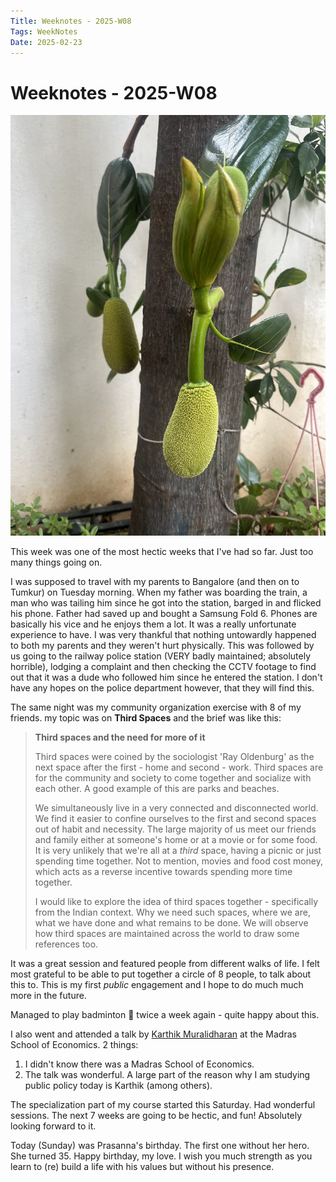 ```yaml
---
Title: Weeknotes - 2025-W08
Tags: WeekNotes
Date: 2025-02-23
---
```


# Weeknotes - 2025-W08

![Cover image for 2025-W08](/weeknotes/_images/cover-2025-w08.jpg)

This week was one of the most hectic weeks that I've had so far. Just too many things going on. 

I was supposed to travel with my parents to Bangalore (and then on to Tumkur) on Tuesday morning. When my father was boarding the train, a man who was tailing him since he got into the station, barged in and flicked his phone. Father had saved up and bought a Samsung Fold 6. Phones are basically his vice and he enjoys them a lot. It was a really unfortunate experience to have. I was very thankful that nothing untowardly happened to both my parents and they weren't hurt physically. This was followed by us going to the railway police station (VERY badly maintained; absolutely horrible), lodging a complaint and then checking the CCTV footage to find out that it was a dude who followed him since he entered the station. I don't have any hopes on the police department however, that they will find this. 

The same night was my community organization exercise with 8 of my friends. my topic was on **Third Spaces** and the brief was like this: 

> **Third spaces and the need for more of it**
> 
> Third spaces were coined by the sociologist 'Ray Oldenburg' as the next space after the first - home and second - work. Third spaces are for the community and society to come together and socialize with each other. A good example of this are parks and beaches.
>
> We simultaneously live in a very connected and disconnected world. We find it easier to confine ourselves to the first and second spaces out of habit and necessity. The large majority of us meet our friends and family either at someone's home or at a movie or for some food. It is very unlikely that we're all at a _third_ space, having a picnic or just spending time together. Not to mention, movies and food cost money, which acts as a reverse incentive towards spending more time together.
>
> I would like to explore the idea of third spaces together - specifically from the Indian context. Why we need such spaces, where we are, what we have done and what remains to be done. We will observe how third spaces are maintained across the world to draw some references too. 

It was a great session and featured people from different walks of life. I felt most grateful to be able to put together a circle of 8 people, to talk about this to. This is my first _public_ engagement and I hope to do much much more in the future.

Managed to play badminton 🏸 twice a week again - quite happy about this. 

I also went and attended a talk by [Karthik Muralidharan](https://x.com/karthik_econ) at the Madras School of Economics. 2 things: 

1. I didn't know there was a Madras School of Economics.
2. The talk was wonderful. A large part of the reason why I am studying public policy today is Karthik (among others).

The specialization part of my course started this Saturday. Had wonderful sessions. The next 7 weeks are going to be hectic, and fun! Absolutely looking forward to it.

Today (Sunday) was Prasanna's birthday. The first one without her hero. She turned 35. Happy birthday, my love. I wish you much strength as you learn to (re) build a life with his values but without his presence. 